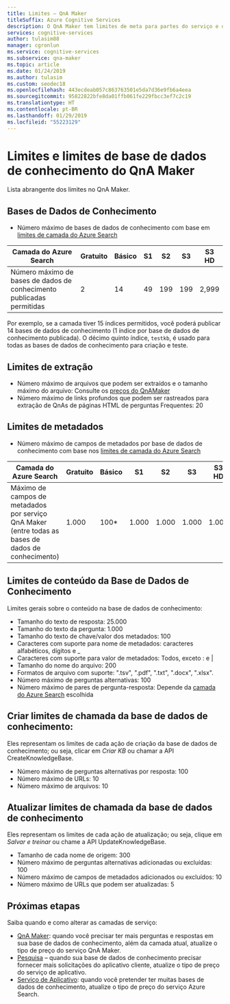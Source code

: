 ```yaml
---
title: Limites – QnA Maker
titleSuffix: Azure Cognitive Services
description: O QnA Maker tem limites de meta para partes do serviço e da base de dados de conhecimento. É importante manter sua base de dados de conhecimento dentro desses limites para testar e publicar.
services: cognitive-services
author: tulasim88
manager: cgronlun
ms.service: cognitive-services
ms.subservice: qna-maker
ms.topic: article
ms.date: 01/24/2019
ms.author: tulasim
ms.custom: seodec18
ms.openlocfilehash: 443ecdeab057c863763501e5da7d36e9fb6a4eea
ms.sourcegitcommit: 95822822bfe8da01ffb061fe229fbcc3ef7c2c19
ms.translationtype: HT
ms.contentlocale: pt-BR
ms.lasthandoff: 01/29/2019
ms.locfileid: "55223129"
---
```

# <a name="qna-maker-knowledge-base-limits-and-boundaries"></a>Limites e limites de base de dados de conhecimento do QnA Maker
Lista abrangente dos limites no QnA Maker.

## <a name="knowledge-bases"></a>Bases de Dados de Conhecimento

* Número máximo de bases de dados de conhecimento com base em [limites de camada do Azure Search](https://docs.microsoft.com/azure/search/search-limits-quotas-capacity)

|**Camada do Azure Search** | **Gratuito** | **Básico** |**S1** | **S2**| **S3** |**S3 HD**|
|---|---|---|---|---|---|----|
|Número máximo de bases de dados de conhecimento publicadas permitidas|2|14|49|199|199|2,999|

 Por exemplo, se a camada tiver 15 índices permitidos, você poderá publicar 14 bases de dados de conhecimento (1 índice por base de dados de conhecimento publicada). O décimo quinto índice, `testkb`, é usado para todas as bases de dados de conhecimento para criação e teste. 

## <a name="extraction-limits"></a>Limites de extração
* Número máximo de arquivos que podem ser extraídos e o tamanho máximo do arquivo: Consulte os [preços do QnAMaker](https://azure.microsoft.com/pricing/details/cognitive-services/qna-maker/)
* Número máximo de links profundos que podem ser rastreados para extração de QnAs de páginas HTML de perguntas Frequentes: 20

## <a name="metadata-limits"></a>Limites de metadados
* Número máximo de campos de metadados por base de dados de conhecimento com base nos [limites de camada do Azure Search](https://docs.microsoft.com/azure/search/search-limits-quotas-capacity)

|**Camada do Azure Search** | **Gratuito** | **Básico** |**S1** | **S2**| **S3** |**S3 HD**|
|---|---|---|---|---|---|----|
|Máximo de campos de metadados por serviço QnA Maker (entre todas as bases de dados de conhecimento)|1.000|100*|1.000|1.000|1.000|1.000|

## <a name="knowledge-base-content-limits"></a>Limites de conteúdo da Base de Dados de Conhecimento
Limites gerais sobre o conteúdo na base de dados de conhecimento:
* Tamanho do texto de resposta: 25.000
* Tamanho do texto da pergunta: 1.000
* Tamanho do texto de chave/valor dos metadados: 100
* Caracteres com suporte para nome de metadados: caracteres alfabéticos, dígitos e _  
* Caracteres com suporte para valor de metadados: Todos, exceto : e | 
* Tamanho do nome do arquivo: 200
* Formatos de arquivo com suporte: ".tsv", ".pdf", ".txt", ".docx", ".xlsx".
* Número máximo de perguntas alternativas: 100
* Número máximo de pares de pergunta-resposta: Depende da [camada do Azure Search](https://docs.microsoft.com/azure/search/search-limits-quotas-capacity#document-limits) escolhida 

## <a name="create-knowledge-base-call-limits"></a>Criar limites de chamada da base de dados de conhecimento:
Eles representam os limites de cada ação de criação da base de dados de conhecimento; ou seja, clicar em *Criar KB* ou chamar a API CreateKnowledgeBase.
* Número máximo de perguntas alternativas por resposta: 100
* Número máximo de URLs: 10
* Número máximo de arquivos: 10

## <a name="update-knowledge-base-call-limits"></a>Atualizar limites de chamada da base de dados de conhecimento
Eles representam os limites de cada ação de atualização; ou seja, clique em *Salvar e treinar* ou chame a API UpdateKnowledgeBase.
* Tamanho de cada nome de origem: 300
* Número máximo de perguntas alternativas adicionadas ou excluídas: 100
* Número máximo de campos de metadados adicionados ou excluídos: 10
* Número máximo de URLs que podem ser atualizadas: 5

## <a name="next-steps"></a>Próximas etapas

Saiba quando e como alterar as camadas de serviço:

* [QnA Maker](how-to/upgrade-qnamaker-service.md#upgrade-qna-maker-management-sku): quando você precisar ter mais perguntas e respostas em sua base de dados de conhecimento, além da camada atual, atualize o tipo de preço do serviço QnA Maker.
* [Pesquisa](how-to/upgrade-qnamaker-service.md#upgrade-app-service) – quando sua base de dados de conhecimento precisar fornecer mais solicitações do aplicativo cliente, atualize o tipo de preço do serviço de aplicativo.
* [Serviço de Aplicativo](how-to/upgrade-qnamaker-service.md#upgrade-azure-search-service): quando você pretender ter muitas bases de dados de conhecimento, atualize o tipo de preço do serviço Azure Search.
